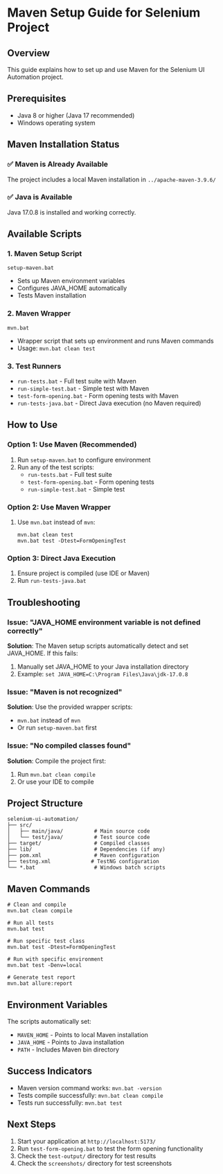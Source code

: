 # Maven Setup Guide for Selenium Project

## Overview
This guide explains how to set up and use Maven for the Selenium UI Automation project.

## Prerequisites
- Java 8 or higher (Java 17 recommended)
- Windows operating system

## Maven Installation Status

### ✅ Maven is Already Available
The project includes a local Maven installation in `../apache-maven-3.9.6/`

### ✅ Java is Available
Java 17.0.8 is installed and working correctly.

## Available Scripts

### 1. Maven Setup Script
```batch
setup-maven.bat
```
- Sets up Maven environment variables
- Configures JAVA_HOME automatically
- Tests Maven installation

### 2. Maven Wrapper
```batch
mvn.bat
```
- Wrapper script that sets up environment and runs Maven commands
- Usage: `mvn.bat clean test`

### 3. Test Runners
- `run-tests.bat` - Full test suite with Maven
- `run-simple-test.bat` - Simple test with Maven
- `test-form-opening.bat` - Form opening tests with Maven
- `run-tests-java.bat` - Direct Java execution (no Maven required)

## How to Use

### Option 1: Use Maven (Recommended)
1. Run `setup-maven.bat` to configure environment
2. Run any of the test scripts:
   - `run-tests.bat` - Full test suite
   - `test-form-opening.bat` - Form opening tests
   - `run-simple-test.bat` - Simple test

### Option 2: Use Maven Wrapper
1. Use `mvn.bat` instead of `mvn`:
   ```batch
   mvn.bat clean test
   mvn.bat test -Dtest=FormOpeningTest
   ```

### Option 3: Direct Java Execution
1. Ensure project is compiled (use IDE or Maven)
2. Run `run-tests-java.bat`

## Troubleshooting

### Issue: "JAVA_HOME environment variable is not defined correctly"
**Solution**: The Maven setup scripts automatically detect and set JAVA_HOME. If this fails:
1. Manually set JAVA_HOME to your Java installation directory
2. Example: `set JAVA_HOME=C:\Program Files\Java\jdk-17.0.8`

### Issue: "Maven is not recognized"
**Solution**: Use the provided wrapper scripts:
- `mvn.bat` instead of `mvn`
- Or run `setup-maven.bat` first

### Issue: "No compiled classes found"
**Solution**: Compile the project first:
1. Run `mvn.bat clean compile`
2. Or use your IDE to compile

## Project Structure
```
selenium-ui-automation/
├── src/
│   ├── main/java/          # Main source code
│   └── test/java/          # Test source code
├── target/                 # Compiled classes
├── lib/                    # Dependencies (if any)
├── pom.xml                 # Maven configuration
├── testng.xml             # TestNG configuration
└── *.bat                   # Windows batch scripts
```

## Maven Commands
```batch
# Clean and compile
mvn.bat clean compile

# Run all tests
mvn.bat test

# Run specific test class
mvn.bat test -Dtest=FormOpeningTest

# Run with specific environment
mvn.bat test -Denv=local

# Generate test report
mvn.bat allure:report
```

## Environment Variables
The scripts automatically set:
- `MAVEN_HOME` - Points to local Maven installation
- `JAVA_HOME` - Points to Java installation
- `PATH` - Includes Maven bin directory

## Success Indicators
- Maven version command works: `mvn.bat -version`
- Tests compile successfully: `mvn.bat clean compile`
- Tests run successfully: `mvn.bat test`

## Next Steps
1. Start your application at `http://localhost:5173/`
2. Run `test-form-opening.bat` to test the form opening functionality
3. Check the `test-output/` directory for test results
4. Check the `screenshots/` directory for test screenshots
